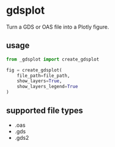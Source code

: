 # gdsplot
Turn a GDS or OAS file into a Plotly figure.

## usage
```python
from _gdsplot import create_gdsplot

fig = create_gdsplot(
    file_path=file_path,
    show_layers=True,
    show_layers_legend=True
)
```

## supported file types
- .oas
- .gds
- .gds2


